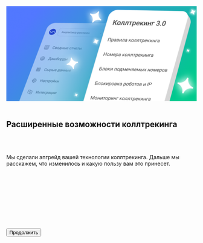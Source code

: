 <img src="CallTrackingImage.png" no_margin="true" />

<br>
<br>

## Расширенные возможности коллтрекинга 

<br>
<br>

Мы сделали апгрейд вашей технологии коллтрекинга. Дальше мы расскажем, что изменилось и какую пользу вам это принесет. 

<br>
<br>
<br>
<br>
<br>
<br>
<br>
<br>

<button b_to="/ct2_to_ct3/Changes.md" b_type="fill" b_theme="primary">Продолжить</button>